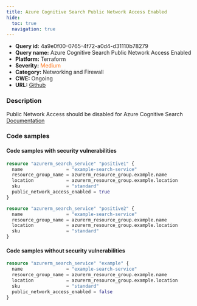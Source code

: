 ```yaml
---
title: Azure Cognitive Search Public Network Access Enabled
hide:
  toc: true
  navigation: true
---
```


<style>
  .highlight .hll {
    background-color: #ff171742;
  }
  .md-content {
    max-width: 1100px;
    margin: 0 auto;
  }
</style>

-   **Query id:** 4a9e0f00-0765-4f72-a0d4-d31110b78279
-   **Query name:** Azure Cognitive Search Public Network Access Enabled
-   **Platform:** Terraform
-   **Severity:** <span style="color:#ff7213">Medium</span>
-   **Category:** Networking and Firewall
-   **CWE:** Ongoing
-   **URL:** [Github](https://github.com/Checkmarx/kics/tree/master/assets/queries/terraform/azure/azure_cognitive_search_public_network_access_enabled)

### Description
Public Network Access should be disabled for Azure Cognitive Search<br>
[Documentation](https://registry.terraform.io/providers/hashicorp/azurerm/latest/docs/resources/search_service#public_network_access_enabled)

### Code samples
#### Code samples with security vulnerabilities
```tf title="Positive test num. 1 - tf file" hl_lines="6"
resource "azurerm_search_service" "positive1" {
  name                = "example-search-service"
  resource_group_name = azurerm_resource_group.example.name
  location            = azurerm_resource_group.example.location
  sku                 = "standard"
  public_network_access_enabled = true
}

```
```tf title="Positive test num. 2 - tf file" hl_lines="1"
resource "azurerm_search_service" "positive2" {
  name                = "example-search-service"
  resource_group_name = azurerm_resource_group.example.name
  location            = azurerm_resource_group.example.location
  sku                 = "standard"
}

```


#### Code samples without security vulnerabilities
```tf title="Negative test num. 1 - tf file"
resource "azurerm_search_service" "example" {
  name                = "example-search-service"
  resource_group_name = azurerm_resource_group.example.name
  location            = azurerm_resource_group.example.location
  sku                 = "standard"
  public_network_access_enabled = false
}

```
